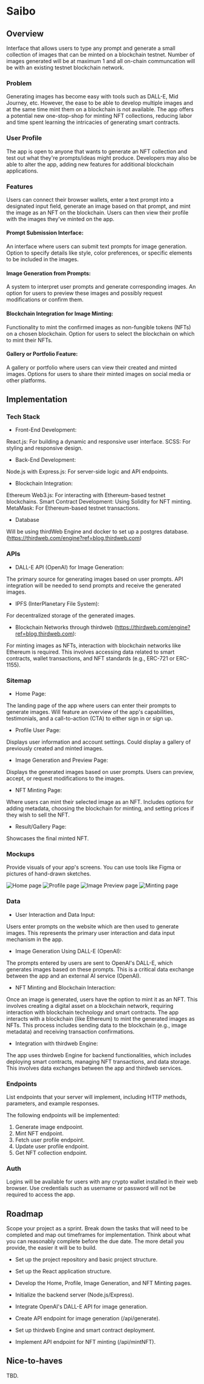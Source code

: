 # Saibo

## Overview

Interface that allows users to type any prompt and generate a small collection of images that can be minted on a blockchain testnet. Number of images generated will be at maximum 1 and all on-chain communcation will be with an existing testnet blockchain network.


### Problem

Generating images has become easy with tools such as DALL-E, Mid Journey, etc. However, the ease to be able to develop multiple images and at the same time mint them on a blockchain is not available. The app offers a potential new one-stop-shop for minting NFT collections, reducing labor and time spent learning the intricacies of generating smart contracts.

### User Profile

The app is open to anyone that wants to generate an NFT collection and test out what they're prompts/ideas might produce. Developers may also be able to alter the app, adding new features for additional blockchain applications.

### Features

Users can connect their browser wallets, enter a text prompt into a designated input field, generate an image based on that prompt, and mint the image as an NFT on the blockchain. Users can then view their profile with the images they've minted on the app. 

#### Prompt Submission Interface:

An interface where users can submit text prompts for image generation. Option to specify details like style, color preferences, or specific elements to be included in the images.

#### Image Generation from Prompts:

A system to interpret user prompts and generate corresponding images. An option for users to preview these images and possibly request modifications or confirm them.

#### Blockchain Integration for Image Minting:

Functionality to mint the confirmed images as non-fungible tokens (NFTs) on a chosen blockchain. Option for users to select the blockchain on which to mint their NFTs.

#### Gallery or Portfolio Feature:

A gallery or portfolio where users can view their created and minted images. Options for users to share their minted images on social media or other platforms.


## Implementation

### Tech Stack

- Front-End Development:

React.js: For building a dynamic and responsive user interface.
SCSS: For styling and responsive design.

- Back-End Development:

Node.js with Express.js: For server-side logic and API endpoints.

- Blockchain Integration:

Ethereum Web3.js: For interacting with Ethereum-based testnet blockchains.
Smart Contract Development: Using Solidity for NFT minting.
MetaMask: For Ethereum-based testnet transactions.

- Database

Will be using thirdWeb Engine and docker to set up a postgres database. (https://thirdweb.com/engine?ref=blog.thirdweb.com)


### APIs

- DALL-E API (OpenAI) for Image Generation:

The primary source for generating images based on user prompts.
API integration will be needed to send prompts and receive the generated images.

- IPFS (InterPlanetary File System):

For decentralized storage of the generated images.

- Blockchain Networks through thirdweb (https://thirdweb.com/engine?ref=blog.thirdweb.com):

For minting images as NFTs, interaction with blockchain networks like Ethereum is required.
This involves accessing data related to smart contracts, wallet transactions, and NFT standards (e.g., ERC-721 or ERC-1155).

### Sitemap

- Home Page:

The landing page of the app where users can enter their prompts to generate images.
Will feature an overview of the app's capabilities, testimonials, and a call-to-action (CTA) to either sign in or sign up.


- Profile User Page:

Displays user information and account settings. Could display a gallery of previously created and minted images.

- Image Generation and Preview Page:

Displays the generated images based on user prompts.
Users can preview, accept, or request modifications to the images.


- NFT Minting Page:

Where users can mint their selected image as an NFT.
Includes options for adding metadata, choosing the blockchain for minting, and setting prices if they wish to sell the NFT.

- Result/Gallery Page:

Showcases the final minted NFT.

### Mockups

Provide visuals of your app's screens. You can use tools like Figma or pictures of hand-drawn sketches.

![Home page](https://github.com/kyriakos2222/capstone-project-saibo/blob/main/mockups-temp/home-page.png)
![Profile page](https://github.com/kyriakos2222/capstone-project-saibo/blob/main/mockups-temp/profile-page.png)
![Image Preview page](https://github.com/kyriakos2222/capstone-project-saibo/blob/main/mockups-temp/image-preview-page.png)
![Minting page](https://github.com/kyriakos2222/capstone-project-saibo/blob/main/mockups-temp/minting-page.png)


### Data

- User Interaction and Data Input:

Users enter prompts on the website which are then used to generate images. This represents the primary user interaction and data input mechanism in the app.

- Image Generation Using DALL-E (OpenAI):

The prompts entered by users are sent to OpenAI's DALL-E, which generates images based on these prompts. This is a critical data exchange between the app and an external AI service (OpenAI).

- NFT Minting and Blockchain Interaction:

Once an image is generated, users have the option to mint it as an NFT. This involves creating a digital asset on a blockchain network, requiring interaction with blockchain technology and smart contracts.
The app interacts with a blockchain (like Ethereum) to mint the generated images as NFTs. This process includes sending data to the blockchain (e.g., image metadata) and receiving transaction confirmations.

- Integration with thirdweb Engine:

The app uses thirdweb Engine for backend functionalities, which includes deploying smart contracts, managing NFT transactions, and data storage. This involves data exchanges between the app and thirdweb services.


### Endpoints

List endpoints that your server will implement, including HTTP methods, parameters, and example responses.

The following endpoints will be implemented:

1. Generate image endpooint.
2. Mint NFT endpoint.
3. Fetch user profile endpoint.
4. Update user profile endpoint.
5. Get NFT collection endpoint.

### Auth

Logins will be available for users with any crypto wallet installed in their web browser. Use credentials such as username or password will not be required to access the app.

## Roadmap

Scope your project as a sprint. Break down the tasks that will need to be completed and map out timeframes for implementation. Think about what you can reasonably complete before the due date. The more detail you provide, the easier it will be to build.

- Set up the project repository and basic project structure.
- Set up the React application structure.
- Develop the Home, Profile, Image Generation, and NFT Minting pages.

- Initialize the backend server (Node.js/Express).
- Integrate OpenAI's DALL-E API for image generation.
- Create API endpoint for image generation (/api/generate).

- Set up thirdweb Engine and smart contract deployment.
- Implement API endpoint for NFT minting (/api/mintNFT).

## Nice-to-haves

TBD.
